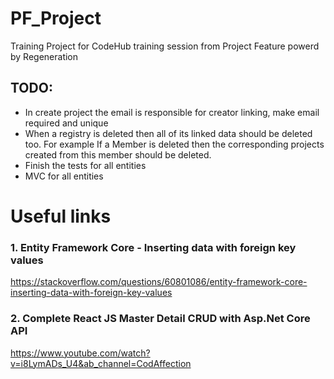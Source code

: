 # PF_Project
Training Project for CodeHub training session from Project Feature powerd by Regeneration


## TODO:
* In create project the email is responsible for creator linking, make email required and unique
* When a registry is deleted then all of its linked data should be deleted too. For example If a Member is deleted then the corresponding projects created from this member should be deleted.
* Finish the tests for all entities
* MVC for all entities

# Useful links
### 1. Entity Framework Core - Inserting data with foreign key values
https://stackoverflow.com/questions/60801086/entity-framework-core-inserting-data-with-foreign-key-values
### 2. Complete React JS Master Detail CRUD with Asp.Net Core API
https://www.youtube.com/watch?v=i8LymADs_U4&ab_channel=CodAffection